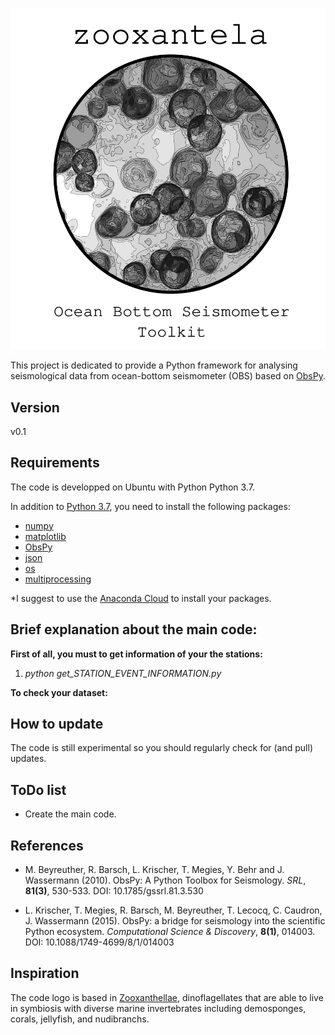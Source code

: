 <p align="center">
  <img src="zooxantela_toolkit_logo.png">
</p>

This project is dedicated to provide a Python framework for analysing seismological data from ocean-bottom seismometer (OBS) based on [ObsPy](https://github.com/obspy/obspy/wiki).

Version
---------
v0.1

Requirements
------------
The code is developped on Ubuntu with Python Python 3.7.

In addition to [Python 3.7](https://www.python.org/downloads/release/python-370/), you need
to install the following packages: 

- [numpy](http://www.numpy.org/)
- [matplotlib](http://matplotlib.org/)
- [ObsPy](https://github.com/obspy/obspy/wiki)
- [json](https://docs.python.org/3/library/json.html)
- [os](https://docs.python.org/3/library/os.html)
- [multiprocessing](https://docs.python.org/3/library/multiprocessing.html)

*I suggest to use the [Anaconda Cloud](https://anaconda.org/) to install your packages.


Brief explanation about the main code:
---------------------------------------

**First of all, you must to get information of your the stations:**

1) *python get_STATION_EVENT_INFORMATION.py*

**To check your dataset:**

How to update
-------------
The code is still experimental so you should regularly check for (and pull) updates.

ToDo list
-------------
- Create the main code.

References
----------

- M. Beyreuther, R. Barsch, L. Krischer, T. Megies, Y. Behr and J. Wassermann (2010).
ObsPy: A Python Toolbox for Seismology.
*SRL*, **81(3)**, 530-533. DOI: 10.1785/gssrl.81.3.530


- L. Krischer, T. Megies, R. Barsch, M. Beyreuther, T. Lecocq, C. Caudron, J. Wassermann (2015).
ObsPy: a bridge for seismology into the scientific Python ecosystem.
*Computational Science & Discovery*, **8(1)**, 014003. DOI: 10.1088/1749-4699/8/1/014003

Inspiration
----------
The code logo is based in [Zooxanthellae](https://en.wikipedia.org/wiki/Zooxanthellae), dinoflagellates that are able to live in symbiosis with diverse marine invertebrates including demosponges, corals, jellyfish, and nudibranchs. 
